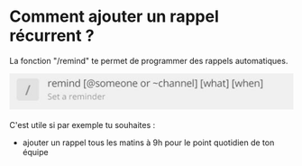 # Comment ajouter un rappel récurrent ?

La fonction "/remind" te permet de programmer des rappels automatiques.

![](../../../../.gitbook/assets/remind.JPG)

C'est utile si par exemple tu souhaites :

* ajouter un rappel tous les matins à 9h pour le point quotidien de ton équipe
